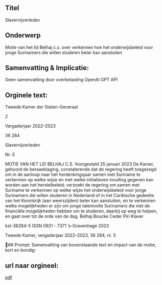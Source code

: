 ## Titel
Slavernijverleden
## Onderwerp
Motie van het lid Belhaj c.s. over verkennen hoe het onderwijsbeleid voor jonge Surinamers die willen studeren beter kan aansluiten 
## Samenvatting & Implicatie:
Geen samenvatting door overbelasting OpenAI GPT API
## Orginele text:


Tweede Kamer der Staten-Generaal

2

Vergaderjaar 2022–2023

36 284

Slavernijverleden

Nr. 5

MOTIE VAN HET LID BELHAJ C.S.
Voorgesteld 25 januari 2023
De Kamer,
gehoord de beraadslaging,
constaterende dat de regering heeft toegezegd om in de aanloop naar het
herdenkingsjaar samen met Suriname te verkennen op welke wijze en met
welke initiatieven invulling gegeven kan worden aan het herstelbeleid;
verzoekt de regering om samen met Suriname te verkennen op welke
wijze het onderwijsbeleid voor jonge Surinamers die willen studeren in
Nederland of in het Caribische gedeelte van het Koninkrijk (aan weerszijden) beter kan aansluiten, en te verkennen welke mogelijkheden er zijn
om jonge talentvolle Surinamers die niet de financiële mogelijkheden
hebben om te studeren, daarbij op weg te helpen,
en gaat over tot de orde van de dag.
Belhaj
Boucke
Ceder
Piri
Klaver

kst-36284-5
ISSN 0921 - 7371
’s-Gravenhage 2023

Tweede Kamer, vergaderjaar 2022–2023, 36 284, nr. 5

## Prompt:
Samenvatting van bovenstaande text en impact van de motie, kort en bondig:

## url naar orgineel:
[pdf](https://gegevensmagazijn.tweedekamer.nl/OData/v4/2.0/Document(93eab67a-d0ad-4c54-9796-a94c896310a8)/resource)
